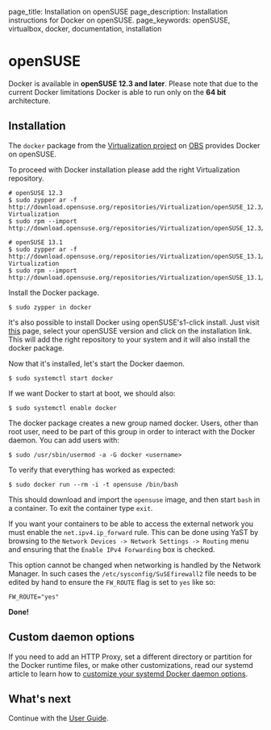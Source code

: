 page_title: Installation on openSUSE
page_description: Installation instructions for Docker on openSUSE.
page_keywords: openSUSE, virtualbox, docker, documentation, installation

# openSUSE

Docker is available in **openSUSE 12.3 and later**. Please note that due
to the current Docker limitations Docker is able to run only on the **64
bit** architecture.

## Installation

The `docker` package from the [Virtualization
project](https://build.opensuse.org/project/show/Virtualization) on
[OBS](https://build.opensuse.org/) provides Docker on openSUSE.

To proceed with Docker installation please add the right Virtualization
repository.

    # openSUSE 12.3
    $ sudo zypper ar -f http://download.opensuse.org/repositories/Virtualization/openSUSE_12.3/ Virtualization
    $ sudo rpm --import http://download.opensuse.org/repositories/Virtualization/openSUSE_12.3/repodata/repomd.xml.key

    # openSUSE 13.1
    $ sudo zypper ar -f http://download.opensuse.org/repositories/Virtualization/openSUSE_13.1/ Virtualization
    $ sudo rpm --import http://download.opensuse.org/repositories/Virtualization/openSUSE_13.1/repodata/repomd.xml.key

Install the Docker package.

    $ sudo zypper in docker

It's also possible to install Docker using openSUSE's1-click install.
Just visit [this](http://software.opensuse.org/package/docker) page,
select your openSUSE version and click on the installation link. This
will add the right repository to your system and it will also install
the docker package.

Now that it's installed, let's start the Docker daemon.

    $ sudo systemctl start docker

If we want Docker to start at boot, we should also:

    $ sudo systemctl enable docker

The docker package creates a new group named docker. Users, other than
root user, need to be part of this group in order to interact with the
Docker daemon. You can add users with:

    $ sudo /usr/sbin/usermod -a -G docker <username>

To verify that everything has worked as expected:

    $ sudo docker run --rm -i -t opensuse /bin/bash

This should download and import the `opensuse` image, and then start `bash` in
a container. To exit the container type `exit`.

If you want your containers to be able to access the external network you must
enable the `net.ipv4.ip_forward` rule.
This can be done using YaST by browsing to the
`Network Devices -> Network Settings -> Routing` menu and ensuring that the
`Enable IPv4 Forwarding` box is checked.

This option cannot be changed when networking is handled by the Network Manager.
In such cases the `/etc/sysconfig/SuSEfirewall2` file needs to be edited by
hand to ensure the `FW_ROUTE` flag is set to `yes` like so:

    FW_ROUTE="yes"


**Done!**

## Custom daemon options

If you need to add an HTTP Proxy, set a different directory or partition for the
Docker runtime files, or make other customizations, read our systemd article to
learn how to [customize your systemd Docker daemon options](/articles/systemd/).

## What's next

Continue with the [User Guide](/userguide/).

